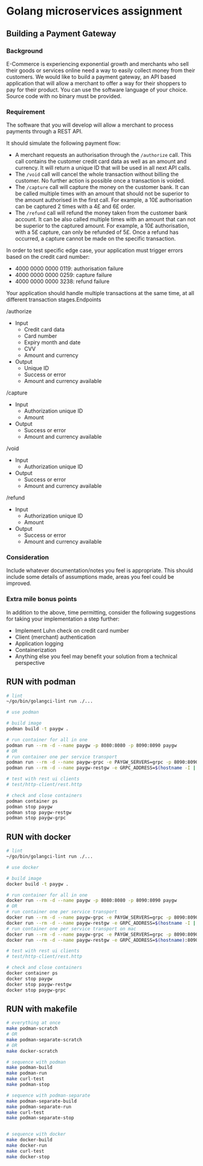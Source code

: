 # Golang microservices assignment

## Building a Payment Gateway

### Background
E-Commerce is experiencing exponential growth and merchants who sell their goods or
services online need a way to easily collect money from their customers.
We would like to build a payment gateway, an API based application that will allow a
merchant to offer a way for their shoppers to pay for their product. You can use the software
language of your choice. Source code with no binary must be provided.

### Requirement
The software that you will develop will allow a merchant to process payments through a REST API.

It should simulate the following payment flow:

- A merchant requests an authorisation through the `/authorize` call. This call contains
the customer credit card data as well as an amount and currency. It will return a
unique ID that will be used in all next API calls.
- The `/void` call will cancel the whole transaction without billing the customer. No
further action is possible once a transaction is voided.
- The `/capture` call will capture the money on the customer bank. It can be called
multiple times with an amount that should not be superior to the amount authorised in
the first call. For example, a 10£ authorisation can be captured 2 times with a 4£ and
6£ order.
- The `/refund` call will refund the money taken from the customer bank account. It can
be also called multiple times with an amount that can not be superior to the captured
amount. For example, a 10£ authorisation, with a 5£ capture, can only be refunded of
5£. Once a refund has occurred, a capture cannot be made on the specific
transaction.

In order to test specific edge case, your application must trigger errors based on the credit
card number:

- 4000 0000 0000 0119: authorisation failure
- 4000 0000 0000 0259: capture failure
- 4000 0000 0000 3238: refund failure

Your application should handle multiple transactions at the same time, at all different
transaction stages.Endpoints

/authorize

- Input
  - Credit card data
  - Card number
  - Expiry month and date
  - CVV
  - Amount and currency
- Output
  - Unique ID
  - Success or error
  - Amount and currency available

/capture

- Input
  - Authorization unique ID
  - Amount
- Output
  - Success or error
  - Amount and currency available

/void

- Input
  - Authorization unique ID
- Output
  - Success or error
  - Amount and currency available

/refund
- Input
  - Authorization unique ID
  - Amount
- Output
  - Success or error
  - Amount and currency available

### Consideration
Include whatever documentation/notes you feel is appropriate. This should include some
details of assumptions made, areas you feel could be improved.

### Extra mile bonus points
In addition to the above, time permitting, consider the following suggestions for taking your
implementation a step further:
- Implement Luhn check on credit card number
- Client (merchant) authentication
- Application logging
- Containerization
- Anything else you feel may benefit your solution from a technical perspective

## RUN with podman

```sh
# lint
~/go/bin/golangci-lint run ./...

# use podman

# build image
podman build -t paygw .

# run container for all in one
podman run --rm -d --name paygw -p 8080:8080 -p 8090:8090 paygw
# OR
# run container one per service transport
podman run --rm -d --name paygw-grpc -e PAYGW_SERVERS=grpc -p 8090:8090 paygw
podman run --rm -d --name paygw-restgw -e GRPC_ADDRESS=$(hostname -I | grep -o "^[0-9.]*"):8090 -e PAYGW_SERVERS=restgw -p 8080:8080 paygw

# test with rest ui clients 
# test/http-client/rest.http

# check and close containers
podman container ps
podman stop paygw
podman stop paygw-restgw
podman stop paygw-grpc

```

## RUN with docker

```sh
# lint
~/go/bin/golangci-lint run ./...

# use docker

# build image
docker build -t paygw .

# run container for all in one
docker run --rm -d --name paygw -p 8080:8080 -p 8090:8090 paygw
# OR
# run container one per service transport
docker run --rm -d --name paygw-grpc -e PAYGW_SERVERS=grpc -p 8090:8090 paygw
docker run --rm -d --name paygw-restgw -e GRPC_ADDRESS=$(hostname -I | grep -o "^[0-9.]*"):8090 -e PAYGW_SERVERS=restgw -p 8080:8080 paygw
# run container one per service transport on mac
docker run --rm -d --name paygw-grpc -e PAYGW_SERVERS=grpc -p 8090:8090 paygw
docker run --rm -d --name paygw-restgw -e GRPC_ADDRESS=$(hostname):8090 -e PAYGW_SERVERS=restgw -p 8080:8080 paygw

# test with rest ui clients 
# test/http-client/rest.http

# check and close containers
docker container ps
docker stop paygw
docker stop paygw-restgw
docker stop paygw-grpc

```

## RUN with makefile

```sh
# everything at once
make podman-scratch
# OR
make podman-separate-scratch
# OR
make docker-scratch

# sequence with podman
make podman-build
make podman-run
make curl-test
make podman-stop

# sequence with podman-separate
make podman-separate-build
make podman-separate-run
make curl-test
make podman-separate-stop


# sequence with docker
make docker-build
make docker-run
make curl-test
make docker-stop

```
